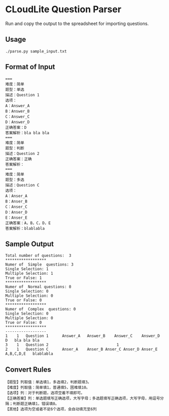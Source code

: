 # CLoudLite Question Parser

Run and copy the output to the spreadsheet for importing questions.

## Usage

    ./parse.py sample_input.txt

## Format of Input

    ===
    难度：简单
    题型：单选
    描述：Question 1
    选项：
    A：Answer_A
    B：Answer_B
    C：Answer_C
    D：Answer_D
    正确答案：D
    答案解析：bla bla bla
    ===
    难度：简单
    题型：判断
    描述：Question 2
    正确答案：正确
    答案解析：
    ===
    难度：简单
    题型：多选
    描述：Question C
    选项：
    A：Anser_A
    B：Anser_B
    C：Anser_C
    D：Anser_D
    E：Anser_E
    正确答案：A，B，C，D，E
    答案解析：blablabla

## Sample Output

    Total number of questions:  3
    ******************
    Numer of  Simple  questions: 3
    Single Selection: 1
    Multiple Selection: 1
    True or False: 1
    ******************
    Numer of  Normal questions: 0
    Single Selection: 0
    Multiple Selection: 0
    True or False: 0
    ******************
    Numer of  Complex  questions: 0
    Single Selection: 0
    Multiple Selection: 0
    True or False: 0
    ******************
    ------------------
    1 	 1 	 Question 1 	 Answer_A	Answer_B	Answer_C	Answer_D		 	 D 	 bla bla bla
    3 	 1 	 Question 2 	 					 	 1
    2 	 1 	 Question C 	 Anser_A	Anser_B	Anser_C	Anser_D	Anser_E	 	 A,B,C,D,E 	 blablabla


## Convert Rules

    【题型】列取值：单选填1，多选填2，判断题填3。
    【难度】列取值：简单填1，普通填5，困难填10。
    【选项】列：对于判断题，选项空着不填即可。
    【正确答案】列：单选题填写正确选项，大写字母；多选题填写正确选项，大写字母，用逗号分隔；判断题正确填1，错误填0。
    【其他】选项为空或者不足6个选项，会自动填充至6列